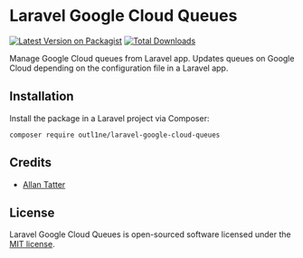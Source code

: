 # Laravel Google Cloud Queues

[![Latest Version on Packagist](https://img.shields.io/packagist/v/outl1ne/laravel-google-cloud-queues.svg?style=flat-square)](https://packagist.org/packages/outl1ne/laravel-google-cloud-queues)
[![Total Downloads](https://img.shields.io/packagist/dt/outl1ne/laravel-google-cloud-queues.svg?style=flat-square)](https://packagist.org/packages/outl1ne/laravel-google-cloud-queues)

Manage Google Cloud queues from Laravel app. Updates queues on Google Cloud depending on the configuration file in a Laravel app.

## Installation

Install the package in a Laravel project via Composer:

```
composer require outl1ne/laravel-google-cloud-queues
```

## Credits

- [Allan Tatter](https://github.com/allantatter)

## License

Laravel Google Cloud Queues is open-sourced software licensed under the [MIT license](LICENSE.md).